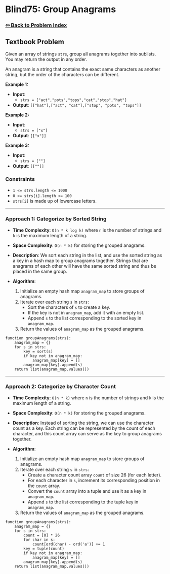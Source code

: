 # Blind75: Group Anagrams

### [⇦ Back to Problem Index](../../index.md)

## Textbook Problem

Given an array of strings `strs`, group all anagrams together into sublists. You may return the output in any order.

An anagram is a string that contains the exact same characters as another string, but the order of the characters can be different.

**Example 1:**

-   **Input**:
    -   `strs = ["act","pots","tops","cat","stop","hat"]`
-   **Output**: `[["hat"],["act", "cat"],["stop", "pots", "tops"]]`

**Example 2:**

-   **Input**:
    -   `strs = ["x"]`
-   **Output**: `[["x"]]`

**Example 3:**

-   **Input**:
    -   `strs = [""]`
-   **Output**: `[[""]]`

### Constraints

-   `1 <= strs.length <= 1000`
-   `0 <= strs[i].length <= 100`
-   `strs[i]` is made up of lowercase letters.

---

### Approach 1: Categorize by Sorted String

-   **Time Complexity**: `O(n * k log k)` where `n` is the number of strings and `k` is the maximum length of a string.
-   **Space Complexity**: `O(n * k)` for storing the grouped anagrams.
-   **Description**: We sort each string in the list, and use the sorted string as a key in a hash map to group anagrams together. Strings that are anagrams of each other will have the same sorted string and thus be placed in the same group.
-   **Algorithm**:

    1. Initialize an empty hash map `anagram_map` to store groups of anagrams.
    2. Iterate over each string `s` in `strs`:
        - Sort the characters of `s` to create a key.
        - If the key is not in `anagram_map`, add it with an empty list.
        - Append `s` to the list corresponding to the sorted key in `anagram_map`.
    3. Return the values of `anagram_map` as the grouped anagrams.

```pseudo
function groupAnagrams(strs):
    anagram_map = {}
    for s in strs:
        key = sort(s)
        if key not in anagram_map:
            anagram_map[key] = []
        anagram_map[key].append(s)
    return list(anagram_map.values())
```

---

### Approach 2: Categorize by Character Count

-   **Time Complexity**: `O(n * k)` where `n` is the number of strings and `k` is the maximum length of a string.
-   **Space Complexity**: `O(n * k)` for storing the grouped anagrams.
-   **Description**: Instead of sorting the string, we can use the character count as a key. Each string can be represented by the count of each character, and this count array can serve as the key to group anagrams together.
-   **Algorithm**:

    1. Initialize an empty hash map `anagram_map` to store groups of anagrams.
    2. Iterate over each string `s` in `strs`:
        - Create a character count array `count` of size 26 (for each letter).
        - For each character in `s`, increment its corresponding position in the `count` array.
        - Convert the `count` array into a tuple and use it as a key in `anagram_map`.
        - Append `s` to the list corresponding to the tuple key in `anagram_map`.
    3. Return the values of `anagram_map` as the grouped anagrams.

```pseudo
function groupAnagrams(strs):
    anagram_map = {}
    for s in strs:
        count = [0] * 26
        for char in s:
            count[ord(char) - ord('a')] += 1
        key = tuple(count)
        if key not in anagram_map:
            anagram_map[key] = []
        anagram_map[key].append(s)
    return list(anagram_map.values())
```
